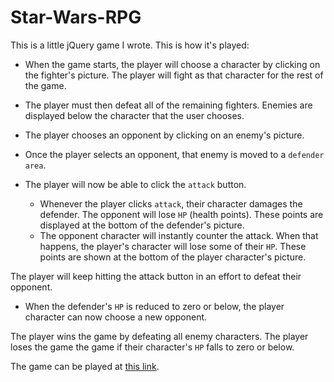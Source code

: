 # Star-Wars-RPG

This is a little jQuery game I wrote. This is how it's played:

   - When the game starts, the player will choose a character by clicking on the fighter's picture. The player will fight as that character for the rest of the game.

   - The player must then defeat all of the remaining fighters. Enemies are displayed below the character that the user chooses.

   - The player chooses an opponent by clicking on an enemy's picture.

   - Once the player selects an opponent, that enemy is moved to a `defender area`.

   - The player will now be able to click the `attack` button.
     - Whenever the player clicks `attack`, their character damages the defender. The opponent will lose `HP` (health points). These points are displayed at the bottom of the defender's picture.
     - The opponent character will instantly counter the attack. When that happens, the player's character will lose some of their `HP`. These points are shown at the bottom of the player character's picture.

The player will keep hitting the attack button in an effort to defeat their opponent.

   - When the defender's `HP` is reduced to zero or below, the player character can now choose a new opponent.

The player wins the game by defeating all enemy characters. The player loses the game the game if their character's `HP` falls to zero or below.

The game can be played at [this link](https://romansenin.github.io/Star-Wars-RPG/).
